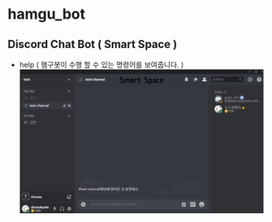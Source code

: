 # hamgu_bot
## Discord Chat Bot ( Smart Space )

- help ( 햄구봇이 수행 할 수 있는 명령어를 보여줍니다. )
<img src="/github/help.gif" title="Help_GIF" alt="Help_GIF" margin-top="50px"></img><br/>
